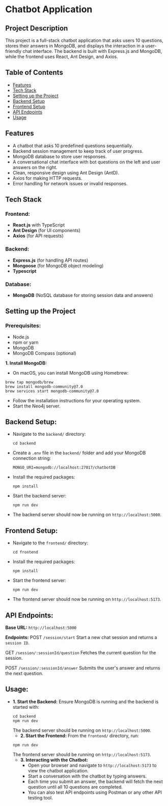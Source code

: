 # Chatbot Application

## Project Description

This project is a full-stack chatbot application that asks users 10 questions, stores their answers in MongoDB, and displays the interaction in a user-friendly chat interface. The backend is built with Express.js and MongoDB, while the frontend uses React, Ant Design, and Axios.

## Table of Contents

- [Features](#Features)
- [Tech Stack](#Tech-Stack)
- [Setting up the Project](#Setting-up-the-Project)
- [Backend Setup](#backend-setup)
- [Frontend Setup](#frontend-setup)
- [API Endpoints](#API-Endpoints)
- [Usage](#Usage)

## Features

- A chatbot that asks 10 predefined questions sequentially.
- Backend session management to keep track of user progress.
- MongoDB database to store user responses.
- A conversational chat interface with bot questions on the left and user answers on the right.
- Clean, responsive design using Ant Design (AntD).
- Axios for making HTTP requests.
- Error handling for network issues or invalid responses.

## Tech Stack

### Frontend:

- **React.js** with TypeScript
- **Ant Design** (for UI components)
- **Axios** (for API requests)

### Backend:

- **Express.js** (for handling API routes)
- **Mongoose** (for MongoDB object modeling)
- **Typescript**

### Database:

- **MongoDB** (NoSQL database for storing session data and answers)

## Setting up the Project

### Prerequisites:

- Node.js
- npm or yarn
- MongoDB
- MongoDB Compass (optional)

**1. Install MongoDB:**

- On macOS, you can install MongoDB using Homebrew:

```
brew tap mongodb/brew
brew install mongodb-community@7.0
brew services start mongodb-community@7.0
```

- Follow the installation instructions for your operating system.
- Start the Neo4j server.

## Backend Setup:

- Navigate to the `backend/` directory:
  ```
  cd backend
  ```
- Create a `.env` file in the `backend/` folder and add your MongoDB connection string:
  ```
  MONGO_URI=mongodb://localhost:27017/chatbotDB
  ```
- Install the required packages:
  ```
  npm install
  ```
- Start the backend server:
  ```
  npm run dev
  ```
- The backend server should now be running on `http://localhost:5000`.

## Frontend Setup:

- Navigate to the `frontend/` directory:
  ```
  cd frontend
  ```
- Install the required packages:
  ```
  npm install
  ```
- Start the frontend server:
  ```
  npm run dev
  ```
- The frontend server should now be running on `http://localhost:5173`.

## API Endpoints:

**Base URL:** `http://localhost:5000`

**Endpoints:**
POST `/session/start`
Start a new chat session and returns a `session ID`.

GET `/session/:sessionId/question`
Fetches the current question for the session.

POST `/session/:sessionId/answer`
Submits the user's answer and returns the next question.

## Usage:

- **1. Start the Backend:** Ensure MongoDB is running and the backend is started with:
  ```
  cd backend
  npm run dev
  ```
  The backend server should be running on `http://localhost:5000`.
  - **2. Start the Frontend:** From the `frontend/` directory, run:
  ```
  npm run dev
  ```
  The frontend server should be running on `http://localhost:5173`.
  - **3. Interacting with the Chatbot:**
    - Open your browser and navigate to `http://localhost:5173` to view the chatbot application.
    - Start a conversation with the chatbot by typing answers.
    - Each time you submit an answer, the backend will fetch the next question until all 10 questions are completed.
    - You can also test API endpoints using Postman or any other API testing tool.
